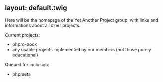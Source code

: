 layout: default.twig
---
Here will be the homepage of the Yet Another Project group,
with links and informations about all other projects.

Current projects:

- phpro-book
- any usable projects implemented by our members (not those purely educational)

Queued for inclusion:

- phpmeta
